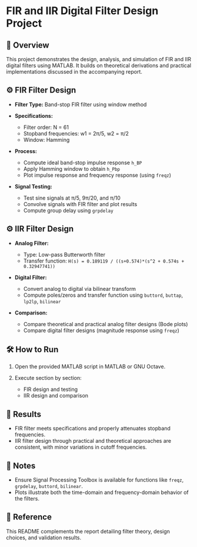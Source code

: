 # FIR and IIR Digital Filter Design Project

## 📌 Overview

This project demonstrates the design, analysis, and simulation of FIR and IIR digital filters using MATLAB. It builds on theoretical derivations and practical implementations discussed in the accompanying report.

## ⚙️ FIR Filter Design

* **Filter Type:** Band-stop FIR filter using window method

* **Specifications:**

  * Filter order: N = 61
  * Stopband frequencies: w1 = 2π/5, w2 = π/2
  * Window: Hamming

* **Process:**

  * Compute ideal band-stop impulse response `h_BP`
  * Apply Hamming window to obtain `h_Pbp`
  * Plot impulse response and frequency response (using `freqz`)

* **Signal Testing:**

  * Test sine signals at π/5, 9π/20, and π/10
  * Convolve signals with FIR filter and plot results
  * Compute group delay using `grpdelay`

## ⚙️ IIR Filter Design

* **Analog Filter:**

  * Type: Low-pass Butterworth filter
  * Transfer function: `H(s) = 0.189119 / ((s+0.574)*(s^2 + 0.574s + 0.32947741))`

* **Digital Filter:**

  * Convert analog to digital via bilinear transform
  * Compute poles/zeros and transfer function using `buttord`, `buttap`, `lp2lp`, `bilinear`

* **Comparison:**

  * Compare theoretical and practical analog filter designs (Bode plots)
  * Compare digital filter designs (magnitude response using `freqz`)

## 🛠️ How to Run

1. Open the provided MATLAB script in MATLAB or GNU Octave.
2. Execute section by section:

   * FIR design and testing
   * IIR design and comparison

## 🚀 Results

* FIR filter meets specifications and properly attenuates stopband frequencies.
* IIR filter design through practical and theoretical approaches are consistent, with minor variations in cutoff frequencies.

## 📄 Notes

* Ensure Signal Processing Toolbox is available for functions like `freqz`, `grpdelay`, `buttord`, `bilinear`.
* Plots illustrate both the time-domain and frequency-domain behavior of the filters.

## 🔗 Reference

This README complements the report detailing filter theory, design choices, and validation results.
